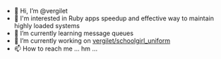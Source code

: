 - 👋 Hi, I’m @vergilet
- 👀 I'm interested in Ruby apps speedup and effective way to maintain highly loaded systems
- 🌱 I’m currently learning message queues
- 💞️ I’m currently working on [vergilet/schoolgirl_uniform](https://github.com/vergilet/schoolgirl_uniform)
- 📫 How to reach me ... hm ...

<!---
vergilet/vergilet is a ✨ special ✨ repository because its `README.md` (this file) appears on your GitHub profile.
You can click the Preview link to take a look at your changes.
--->
